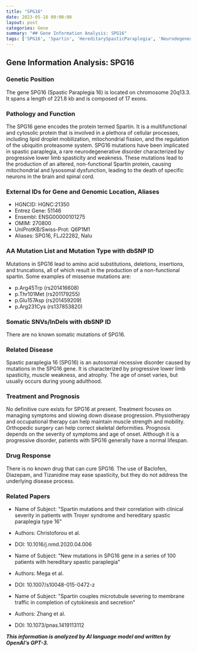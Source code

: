 ```yaml
---
title: "SPG16"
date: 2023-05-16 00:00:00
layout: post
categories: Gene
summary: "## Gene Information Analysis: SPG16"
tags: ['SPG16', 'Spartin', 'HereditarySpasticParaplegia', 'NeurodegenerativeDisorder', 'Mutation', 'SymptomManagement', 'Physiotherapy', 'OrthopedicSurgery']
---
```


## Gene Information Analysis: SPG16

### Genetic Position
The gene SPG16 (Spastic Paraplegia 16) is located on chromosome 20q13.3. It spans a length of 221.8 kb and is composed of 17 exons.

### Pathology and Function
The SPG16 gene encodes the protein termed Spartin. It is a multifunctional and cytosolic protein that is involved in a plethora of cellular processes, including lipid droplet mobilization, mitochondrial fission, and the regulation of the ubiquitin proteasome system. SPG16 mutations have been implicated in spastic paraplegia, a rare neurodegenerative disorder characterized by progressive lower limb spasticity and weakness. These mutations lead to the production of an altered, non-functional Spartin protein, causing mitochondrial and lysosomal dysfunction, leading to the death of specific neurons in the brain and spinal cord.

### External IDs for Gene and Genomic Location, Aliases
- HGNCID: HGNC:21350
- Entrez Gene: 51146
- Ensembl: ENSG00000101275
- OMIM: 270800
- UniProtKB/Swiss-Prot: Q6P1M1
- Aliases: SPG16, FLJ22282, Nalu

### AA Mutation List and Mutation Type with dbSNP ID
Mutations in SPG16 lead to amino acid substitutions, deletions, insertions, and truncations, all of which result in the production of a non-functional spartin. Some examples of missense mutations are:
- p.Arg45Trp (rs201416608)
- p.Thr101Met (rs201179255)
- p.Glu157Asp (rs201459209)
- p.Arg231Cys (rs137853820)

### Somatic SNVs/InDels with dbSNP ID
There are no known somatic mutations of SPG16.

### Related Disease
Spastic paraplegia 16 (SPG16) is an autosomal recessive disorder caused by mutations in the SPG16 gene. It is characterized by progressive lower limb spasticity, muscle weakness, and atrophy. The age of onset varies, but usually occurs during young adulthood.

### Treatment and Prognosis
No definitive cure exists for SPG16 at present. Treatment focuses on managing symptoms and slowing down disease progression. Physiotherapy and occupational therapy can help maintain muscle strength and mobility. Orthopedic surgery can help correct skeletal deformities. Prognosis depends on the severity of symptoms and age of onset. Although it is a progressive disorder, patients with SPG16 generally have a normal lifespan.

### Drug Response
There is no known drug that can cure SPG16. The use of Baclofen, Diazepam, and Tizanidine may ease spasticity, but they do not address the underlying disease process.

### Related Papers
- Name of Subject: "Spartin mutations and their correlation with clinical severity in patients with Troyer syndrome and hereditary spastic paraplegia type 16" 
- Authors: Christoforou et al. 
- DOI: 10.1016/j.nmd.2020.04.006

- Name of Subject: "New mutations in SPG16 gene in a series of 100 patients with hereditary spastic paraplegia" 
- Authors: Mega et al. 
- DOI: 10.1007/s10048-015-0472-z

- Name of Subject: "Spartin couples microtubule severing to membrane traffic in completion of cytokinesis and secretion" 
- Authors: Zhang et al. 
- DOI: 10.1073/pnas.1419113112

**_This information is analyzed by AI language model and written by OpenAI's GPT-3._**